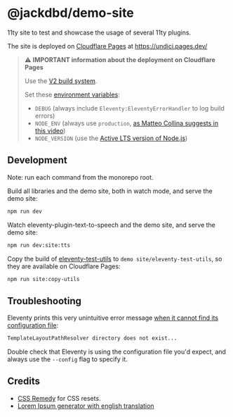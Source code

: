 # @jackdbd/demo-site

11ty site to test and showcase the usage of several 11ty plugins.

The site is deployed on [Cloudflare Pages](https://pages.cloudflare.com/) at https://undici.pages.dev/

> :warning: **IMPORTANT information about the deployment on Cloudflare Pages**
>
> Use the [V2 build system](https://developers.cloudflare.com/pages/configuration/language-support-and-tools/).
>
> Set these [environment variables](https://developers.cloudflare.com/pages/configuration/build-configuration/#environment-variables):
>
> - `DEBUG` (always include `Eleventy:EleventyErrorHandler` to log build errors)
> - `NODE_ENV` (always use `production`, [as Matteo Collina suggests in this video](https://youtu.be/HMM7GJC5E2o?si=ofyi78QbZjtArAju))
> - `NODE_VERSION` (use the [Active LTS version of Node.js](https://nodejs.org/en/about/previous-releases))

## Development

Note: run each command from the monorepo root.

Build all libraries and the demo site, both in watch mode, and serve the demo site:

```sh
npm run dev
```

Watch eleventy-plugin-text-to-speech and the demo site, and serve the demo site:

```sh
npm run dev:site:tts
```

Copy the build of [eleventy-test-utils](../eleventy-test-utils/README.md) to `demo site/eleventy-test-utils`, so they are available on Cloudflare Pages:

```sh
npm run site:copy-utils
```

## Troubleshooting

Eleventy prints this very unintuitive error message [when it cannot find its configuration file](https://github.com/11ty/eleventy/issues/1211#issuecomment-1488904452):

```sh
TemplateLayoutPathResolver directory does not exist...
```

Double check that Eleventy is using the configuration file you'd expect, and always use the `--config` flag to specify it.

## Credits

- [CSS Remedy](https://github.com/jensimmons/cssremedy) for CSS resets.
- [Lorem Ipsum generator with english translation](https://www.lipsum.com/)
